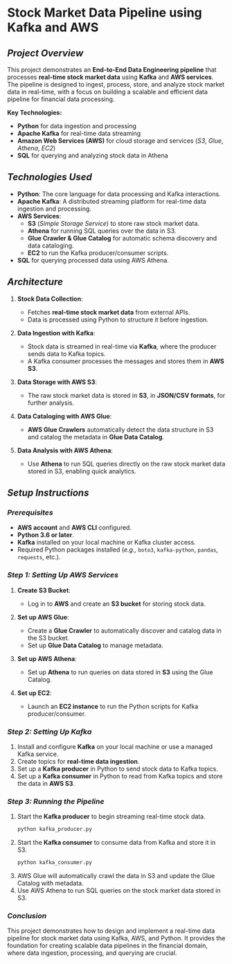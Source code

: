 # Stock Market Data Pipeline using Kafka and AWS

## *Project Overview*

This project demonstrates an **End-to-End Data Engineering pipeline** that processes **real-time stock market data** using **Kafka** and **AWS services**. The pipeline is designed to ingest, process, store, and analyze stock market data in real-time, with a focus on building a scalable and efficient data pipeline for financial data processing.

**Key Technologies:**
- **Python** for data ingestion and processing
- **Apache Kafka** for real-time data streaming
- **Amazon Web Services (AWS)** for cloud storage and services (*S3*, *Glue*, *Athena*, *EC2*)
- **SQL** for querying and analyzing stock data in Athena

## *Technologies Used*

- **Python**: The core language for data processing and Kafka interactions.
- **Apache Kafka**: A distributed streaming platform for real-time data ingestion and processing.
- **AWS Services**:
  - **S3** (*Simple Storage Service*) to store raw stock market data.
  - **Athena** for running SQL queries over the data in S3.
  - **Glue Crawler & Glue Catalog** for automatic schema discovery and data cataloging.
  - **EC2** to run the Kafka producer/consumer scripts.
- **SQL** for querying processed data using AWS Athena.

## *Architecture*

1. **Stock Data Collection**:
   - Fetches **real-time stock market data** from external APIs.
   - Data is processed using Python to structure it before ingestion.

2. **Data Ingestion with Kafka**:
   - Stock data is streamed in real-time via **Kafka**, where the producer sends data to Kafka topics.
   - A Kafka consumer processes the messages and stores them in **AWS S3**.

3. **Data Storage with AWS S3**:
   - The raw stock market data is stored in **S3**, in **JSON/CSV formats**, for further analysis.

4. **Data Cataloging with AWS Glue**:
   - **AWS Glue Crawlers** automatically detect the data structure in S3 and catalog the metadata in **Glue Data Catalog**.

5. **Data Analysis with AWS Athena**:
   - Use **Athena** to run SQL queries directly on the raw stock market data stored in S3, enabling quick analytics.

## *Setup Instructions*

### *Prerequisites*

- **AWS account** and **AWS CLI** configured.
- **Python 3.6 or later**.
- **Kafka** installed on your local machine or Kafka cluster access.
- Required Python packages installed (*e.g.,* `boto3`, `kafka-python`, `pandas`, `requests`, etc.).

### *Step 1: Setting Up AWS Services*

1. **Create S3 Bucket**:
   - Log in to **AWS** and create an **S3 bucket** for storing stock data.

2. **Set up AWS Glue**:
   - Create a **Glue Crawler** to automatically discover and catalog data in the S3 bucket.
   - Set up **Glue Data Catalog** to manage metadata.

3. **Set up AWS Athena**:
   - Set up **Athena** to run queries on data stored in **S3** using the Glue Catalog.

4. **Set up EC2**:
   - Launch an **EC2 instance** to run the Python scripts for Kafka producer/consumer.

### *Step 2: Setting Up Kafka*

1. Install and configure **Kafka** on your local machine or use a managed Kafka service.
2. Create topics for **real-time data ingestion**.
3. Set up a **Kafka producer** in Python to send stock data to Kafka topics.
4. Set up a **Kafka consumer** in Python to read from Kafka topics and store the data in **AWS S3**.

### *Step 3: Running the Pipeline*

1. Start the **Kafka producer** to begin streaming real-time stock data.
   ```bash
   python kafka_producer.py
   
2. Start the **Kafka consumer** to consume data from Kafka and store it in S3.
   ```bash
   python kafka_consumer.py
3. AWS Glue will automatically crawl the data in S3 and update the Glue Catalog with metadata.
4. Use AWS Athena to run SQL queries on the stock market data stored in S3.

### *Conclusion*
This project demonstrates how to design and implement a real-time data pipeline for stock market data using Kafka, AWS, and Python. It provides the foundation for creating scalable data pipelines in the financial domain, where data ingestion, processing, and querying are crucial.
